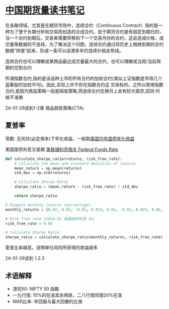 # [中国期货量读书笔记](/2024/01/chinese_futures_quantitative_notes.md)

在金融领域，尤其是在期货市场中，连续合约（Continuous Contract）指的是一种为了便于长期分析和交易而创造的合成合约。由于期货合约是有固定到期日的，当一个合约到期后，交易者需要转移到下一个交易月份的合约，这会造成价格、成交量等数据的不连续。为了解决这个问题，连续合约通过将历史上相继到期的合约数据“拼接”起来，形成一条可以追溯多年的连续价格走势线。

连续合约也可以理解成某商品最近成交量最大的合约，也可以理解成当周/当前周期的交割合约

所谓指数合约,指的是该品种上市的所有合约的加权合约(类似上证指数是市场几个蓝筹股的加权平均)。因此,实际上并不存在指数合约这
交易标的。之所以使用指数合约,是因为商品策略一般是隔夜策略,而连续合约在换月上会有较大跳空,回测
时候不准确

24-01-29读到1-2章 商品趋势策略(CTA)

## 夏普率

常数: 无风险(必定保本)下年化收益，一般取[美国10年国债年化收益](https://www.investing.com/rates-bonds/u.s.-10-year-bond-yield)

美国国债利息又是跟 [美联储利息相关 Federal Funds Rate](https://www.investing.com/economic-calendar/interest-rate-decision-168)

```python
def calculate_sharpe_ratio(returns, risk_free_rate):
    # Calculate the mean and standard deviation of returns
    mean_return = np.mean(returns)
    std_dev = np.std(returns)

    # Calculate Sharpe Ratio
    sharpe_ratio = (mean_return - risk_free_rate) / std_dev

    return sharpe_ratio

# Example monthly returns (percentage)
monthly_returns = [0.02, 0.03, -0.01, 0.015, 0.01, -0.02, 0.025, 0.03, -0.015, 0.02, 0.015, 0.01]

# Risk-free rate (2024-01 美国国债利息 4%)
risk_free_rate = 0.04

# Calculate Sharpe Ratio
sharpe_ratio = calculate_sharpe_ratio(monthly_returns, risk_free_rate)
```

夏普比率越高，说明单位风险所获得的收益越多

24-01-29读到 1.2.3

## 术语解释

- 漂亮50: NIFTY 50 指数
- 一九行情: 10%的在涨其余再跌，二八行情同理20%在涨
- MAR比率: 年回报与最大回撤的比值
